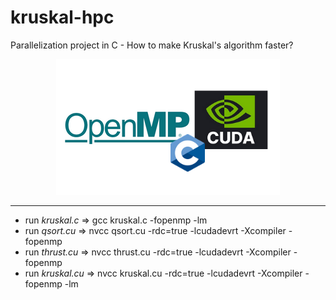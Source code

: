 # kruskal-hpc
Parallelization project in C - How to make Kruskal's algorithm faster?
<p align="center">
    <img src="./docs/HPC.png" alt="Logo">
</p>

***
- run *kruskal.c* => gcc  kruskal.c -fopenmp -lm 
- run *qsort.cu* => nvcc qsort.cu -rdc=true -lcudadevrt -Xcompiler -fopenmp
- run *thrust.cu* => nvcc thrust.cu -rdc=true -lcudadevrt -Xcompiler -fopenmp
- run *kruskal.cu* => nvcc kruskal.cu -rdc=true -lcudadevrt -Xcompiler -fopenmp -lm
<br>
